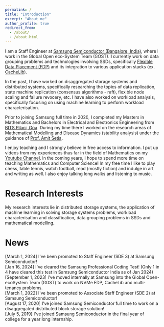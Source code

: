 ```yaml
---
permalink: /
title: "Introduction"
excerpt: "About me"
author_profile: true
redirect_from: 
  - /about/
  - /about.html
---
```


I am a Staff Engineer at [Samsung Semiconductor (Bangalore, India)](https://www.linkedin.com/company/samsungsemiconductor/), where I work in the Global Open eco-System Team (GOST). I currently work on data grouping problems and technologies involving SSDs, specifically [Flexible Data Placement (FDP)](https://www.youtube.com/watch?v=ZEISXHcNmSk) and its integration to various application stacks (ex. [CacheLib](https://cachelib.org/)). 

In the past, I have worked on disaggregated storage systems and distributed systems, specifically researching the topics of data replication, state machine replication (consensus algorithms - raft), flexible node scaling and failure revocery, etc. I have also worked on workload analysis, specifically focusing on using machine learning to perform workload characterisation. 

Prior to joining Samsung full time in 2020, I completed my Masters in Mathematics and Bachelors in Electrical and Electronics Engineering from [BITS Pilani, Goa](https://www.bits-pilani.ac.in/goa/). During my time there I worked on the research areas of Mathematical Modelling and Disease Dynamics (stability analysis) under the guidance of [Prof. Amit Setia](https://scholar.google.com/citationsuser=Wt02vywAAAAJ&hl=en&oi=sra).

I enjoy teaching and I strongly believe in free access to information. I put up videos from my experiences thus far in the field of Mathematics on my [Youtube Channel](https://www.youtube.com/@nairsrealm4749). In the coming years, I hope to spend more time on teaching Mathematics and Computer Science!
In my free time I like to play chess, table tennis, watch football, read (mostly fiction) and indulge in art and writing as well. I also enjoy talking long walks and listening to music.


Research Interests
======

My research interests lie in distributed storage systems, the application of machine learning in solving storage systems problems, workload characterisation and classification, data grouping problems in SSDs and mathematical modelling.


News
======

[March 1, 2024] I've been promoted to Staff Engineer (SDE 3) at Samsung Semiconductor! 
<br>
[Jan 16, 2024] I've cleared the Samsung Professional Coding Test! (Only 1 in 4 have cleared this test in Samsung Semiconductor India as of Jan 2024)
<br>
[September 1, 2023] I've moved internally at Samsung into the Global Open-ecoSystem Team (GOST) to work on NVMe FDP, CacheLib and multi-tenancy problems.
<br>
[March 1, 2022] I've been promoted to Associate Staff Engineer (SDE 2) at Samsung Semiconductor! <br>
[August 17, 2020] I've joined Samsung Semiconductor full time to work on a disaggregated distributed block storage solution! <br>
[July 5, 2019] I've joined Samsung Semiconductor in the final year of college for a year long internship. <br>



